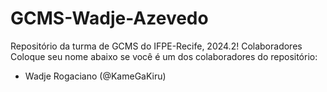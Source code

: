 # GCMS-Wadje-Azevedo

Repositório da turma de GCMS do IFPE-Recife, 2024.2!
Colaboradores
Coloque seu nome abaixo se você é um dos colaboradores do repositório:

* Wadje Rogaciano (@KameGaKiru)
